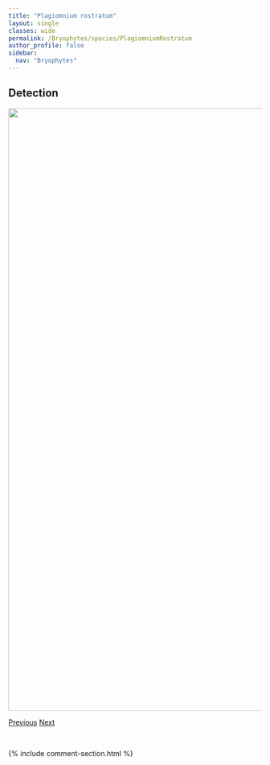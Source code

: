 ```yaml
---
title: "Plagiomnium rostratum"
layout: single
classes: wide
permalink: /Bryophytes/species/PlagiomniumRostratum
author_profile: false
sidebar:
  nav: "Bryophytes"
---
```


<h2>Detection</h2>

<a href="https://drive.google.com/uc?export=view&id=1mBbB7bmrfcnxNr9Yr3Hmeb9ifXd2V7UE">
<img src="https://drive.google.com/uc?export=view&id=1mBbB7bmrfcnxNr9Yr3Hmeb9ifXd2V7UE" height = "1200" width = "800">
</a>


<a href="/DevelopmentWebsite/Bryophytes/species/PhyscomitriumPyriforme" class="pagination--pager" title="Physcomitrium pyriforme">Previous</a> <a href="/DevelopmentWebsite/Bryophytes/species/PogonatumDentatum" class="pagination--pager" title="Pogonatum dentatum">Next</a>

<p>&nbsp;</p>

{% include comment-section.html %}
